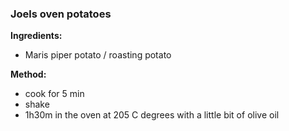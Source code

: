 ### Joels oven potatoes

**Ingredients:**
- Maris piper potato / roasting potato

**Method:**
- cook for 5 min
- shake
- 1h30m in the oven at 205 C degrees with a little bit of olive oil